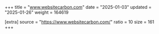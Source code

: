 +++
title = "www.websitecarbon.com"
date = "2025-01-03"
updated = "2025-01-26"
weight = 164619

[extra]
source = "https://www.websitecarbon.com/"
ratio = 10
size = 161
+++
